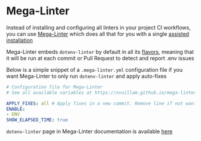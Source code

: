 # Mega-Linter

Instead of installing and configuring all linters in your project CI workflows, you can use [Mega-Linter](https://nvuillam.github.io/mega-linter/) which does all that for you with a single [assisted installation](https://nvuillam.github.io/mega-linter/installation/)

Mega-Linter embeds `dotenv-linter` by default in all its [flavors](https://nvuillam.github.io/mega-linter/flavors/), meaning that it will be run at each commit or Pull Request to detect and report .env issues

Below is a simple snippet of a `.mega-linter.yml` configuration file if you want Mega-Linter to only run `dotenv-linter` and apply auto-fixes

```yaml
# Configuration file for Mega-Linter
# See all available variables at https://nvuillam.github.io/mega-linter/configuration/ and in linters documentation

APPLY_FIXES: all # Apply fixes in a new commit. Remove line if not wanted
ENABLE:
- ENV
SHOW_ELAPSED_TIME: true
```

`dotenv-linter` page in Mega-Linter documentation is available [here](https://nvuillam.github.io/mega-linter/descriptors/env_dotenv_linter/)
